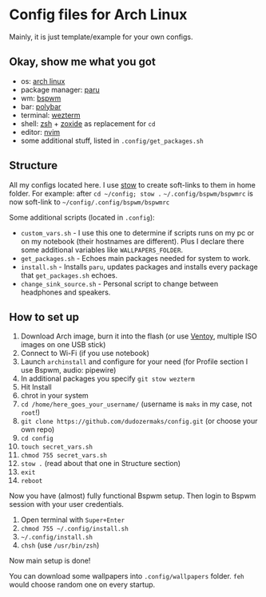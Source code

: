 # Config files for Arch Linux
Mainly, it is just template/example for your own configs.

## Okay, show me what you got

* os: [arch linux](https://archlinux.org)
* package manager: [paru](https://github.com/Morganamilo/paru)
* wm: [bspwm](https://github.com/baskerville/bspwm)
* bar: [polybar](https://github.com/polybar/polybar)
* terminal: [wezterm](https://github.com/wez/wezterm)
* shell: [zsh](https://www.zsh.org) + [zoxide](https://github.com/ajeetdsouza/zoxide) as replacement for `cd`
* editor: [nvim](https://github.com/neovim/neovim)
* some additional stuff, listed in `.config/get_packages.sh`

## Structure

All my configs located here. I use [stow](https://www.gnu.org/software/stow/) to create soft-links to them in home folder. For example: after `cd ~/config; stow .` `~/.config/bspwm/bspwmrc` is now soft-link to `~/config/.config/bspwm/bspwmrc`

Some additional scripts (located in `.config`):

* `custom_vars.sh` - I use this one to determine if scripts runs on my pc or on my notebook (their hostnames are different). Plus I declare there some additional variables like `WALLPAPERS_FOLDER`.
* `get_packages.sh` - Echoes main packages needed for system to work.
* `install.sh` - Installs `paru`, updates packages and installs every package that `get_packages.sh` echoes.
* `change_sink_source.sh` - Personal script to change between headphones and speakers.

## How to set up

1. Download Arch image, burn it into the flash (or use [Ventoy](https://github.com/ventoy/Ventoy), multiple ISO images on one USB stick)
2. Connect to Wi-Fi (if you use notebook)
3. Launch `archinstall` and configure for your need (for Profile section I use Bspwm, audio: pipewire)
4. In additional packages you specify `git stow wezterm`
5. Hit Install
6. chrot in your system
7. `cd /home/here_goes_your_username/` (username is `maks` in my case, not `root`!)
8. `git clone https://github.com/dudozermaks/config.git` (or choose your own repo)
9. `cd config`
10. `touch secret_vars.sh`
11. `chmod 755 secret_vars.sh`
12. `stow .` (read about that one in Structure section)
13. `exit`
14. `reboot`

Now you have (almost) fully functional Bspwm setup.
Then login to Bspwm session with your user credentials.
1. Open terminal with `Super+Enter`
2. `chmod 755 ~/.config/install.sh`
3. `~/.config/install.sh`
4. `chsh` (use `/usr/bin/zsh`)

Now main setup is done!

You can download some wallpapers into `.config/wallpapers` folder. `feh` would choose random one on every startup.
